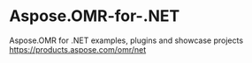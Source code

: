 # Aspose.OMR-for-.NET
Aspose.OMR for .NET examples, plugins and showcase projects https://products.aspose.com/omr/net
